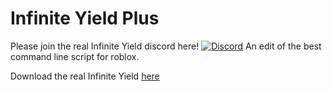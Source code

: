 # Infinite Yield Plus 

Please join the real Infinite Yield discord here!
[![Discord](https://media.discordapp.net/attachments/338403017894395905/668536741942263808/Discord-Logo-Color.png)](https://discord.io/infiniteyield)
An edit of the best command line script for roblox.

Download the real Infinite Yield [here](https://github.com/EdgeIY/infiniteyield/wiki)
